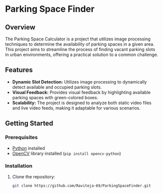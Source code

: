 # Parking Space Finder

## Overview

The Parking Space Calculator is a project that utilizes image processing techniques to determine the availability of parking spaces in a given area. This project aims to streamline the process of finding vacant parking slots in urban environments, offering a practical solution to a common challenge.

## Features

- **Dynamic Slot Detection:** Utilizes image processing to dynamically detect available and occupied parking slots.
- **Visual Feedback:** Provides visual feedback by highlighting available parking spaces with green-colored boxes.
- **Scalability:** The project is designed to analyze both static video files and live video feeds, making it adaptable for various scenarios.

## Getting Started

### Prerequisites

- [Python](https://www.python.org/) installed
- [OpenCV](https://pypi.org/project/opencv-python/) library installed (`pip install opencv-python`)

### Installation

1. Clone the repository:

   ```bash
   git clone https://github.com/Raviteja-69/ParkingSpaceFinder.git

